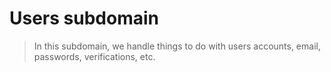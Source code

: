 # Users subdomain

> In this subdomain, we handle things to do with users accounts, email, passwords, verifications, etc.

